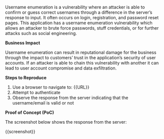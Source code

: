 Username enumeration is a vulnerability where an attacker is able to confirm or guess correct usernames through a difference in the server’s response to input. It often occurs on login, registration, and password reset pages. This application has a username enumeration vulnerability which allows an attacker to brute force passwords, stuff credentials, or for further attacks such as social engineering.

**Business Impact**

Username enumeration can result in reputational damage for the business through the impact to customers’ trust in the application’s security of user accounts. If an attacker is able to chain this vulnerability with another it can lead to user account compromise and data exfiltration.

**Steps to Reproduce**

1. Use a browser to navigate to: {{URL}}
1. Attempt to authenticate
1. Observe the response from the server indicating that the username/email is valid or not

**Proof of Concept (PoC)**

The screenshot below shows the response from the server:

{{screenshot}}
